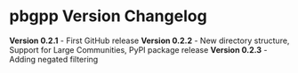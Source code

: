 # pbgpp Version Changelog

**Version 0.2.1** - First GitHub release
**Version 0.2.2** - New directory structure, Support for Large Communities, PyPI package release
**Version 0.2.3** - Adding negated filtering